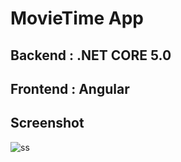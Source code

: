 # MovieTime App
## Backend : .NET CORE 5.0
## Frontend : Angular 
## Screenshot
![ss](https://user-images.githubusercontent.com/42480609/117516450-ca168100-afa1-11eb-9b29-116a4b615c6b.png)

